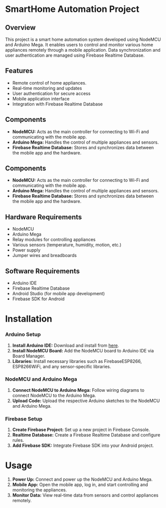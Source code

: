
# SmartHome Automation Project




## Overview
This project is a smart home automation system developed using NodeMCU and Arduino Mega. It enables users to control and monitor various home appliances remotely through a mobile application. Data synchronization and user authentication are managed using Firebase Realtime Database.
## Features
- Remote control of home appliances.
- Real-time monitoring and updates
- User authentication for secure access
- Mobile application interface
- Integration with Firebase Realtime Database
## Components
- **NodeMCU:** Acts as the main controller for connecting to Wi-Fi and communicating with the mobile app.
- **Arduino Mega:** Handles the control of multiple appliances and sensors.
- **Firebase Realtime Database:** Stores and synchronizes data between the mobile app and the hardware.
## Components
- **NodeMCU:** Acts as the main controller for connecting to Wi-Fi and communicating with the mobile app.
- **Arduino Mega:** Handles the control of multiple appliances and sensors.
- **Firebase Realtime Database:** Stores and synchronizes data between the mobile app and the hardware.
## Hardware Requirements
- NodeMCU
- Arduino Mega
- Relay modules for controlling appliances
- Various sensors (temperature, humidity, motion, etc.)
- Power supply
- Jumper wires and breadboards
## Software Requirements
- Arduino IDE
- Firebase Realtime Database
- Android Studio (for mobile app development)
- Firebase SDK for Android

# Installation
###    Arduino Setup

1. __Install Arduino IDE:__ Download and install from [here](https://www.arduino.cc/en/software).
2. __Install NodeMCU Board:__ Add the NodeMCU board to Arduino IDE via Board Manager.
3. __Libraries:__ Install necessary libraries such as FirebaseESP8266, ESP8266WiFi, and any sensor-specific libraries.

  


### NodeMCU and Arduino Mega


 
1. __Connect NodeMCU to Arduino Mega:__ Follow wiring diagrams to connect NodeMCU to the Arduino Mega.
2. __Upload Code:__ Upload the respective Arduino sketches to the NodeMCU and Arduino Mega.

 

### Firebase Setup


1. __Create Firebase Project:__ Set up a new project in Firebase Console.
2. __Realtime Database:__ Create a Firebase Realtime Database and configure rules.
3. __Add Firebase SDK:__ Integrate Firebase SDK into your Android project.

# Usage
1. __Power Up:__ Connect and power up the NodeMCU and Arduino Mega.
2. __Mobile App:__ Open the mobile app, log in, and start controlling and monitoring the appliances.
3. __Monitor Data:__ View real-time data from sensors and control appliances remotely.
